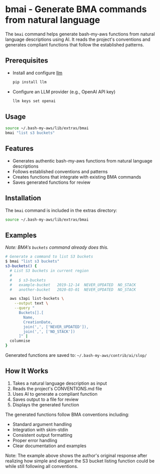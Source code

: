 # bmai - Generate BMA commands from natural language

The `bmai` command helps generate bash-my-aws functions from natural language descriptions using AI. It reads the project's conventions and generates compliant functions that follow the established patterns.

## Prerequisites

- Install and configure [llm](https://github.com/simonw/llm)
  ```bash
  pip install llm
  ```
- Configure an LLM provider (e.g., OpenAI API key)
  ```bash
  llm keys set openai
  ```

## Usage

```bash
source ~/.bash-my-aws/lib/extras/bmai
bmai "list s3 buckets"
```

## Features

- Generates authentic bash-my-aws functions from natural language descriptions
- Follows established conventions and patterns
- Creates functions that integrate with existing BMA commands
- Saves generated functions for review

## Installation

The `bmai` command is included in the extras directory:

```bash
source ~/.bash-my-aws/lib/extras/bmai
```

## Examples

*Note: BMA's `buckets` command already does this.*

```bash
# Generate a command to list S3 buckets
$ bmai "list s3 buckets"
s3-buckets() {
  # List S3 buckets in current region
  #
  #   $ s3-buckets
  #   example-bucket   2019-12-14  NEVER_UPDATED  NO_STACK
  #   another-bucket   2020-03-01  NEVER_UPDATED  NO_STACK

  aws s3api list-buckets \
    --output text \
    --query "
      Buckets[].[
        Name,
        CreationDate,
        join(',', ['NEVER_UPDATED']),
        join(',', ['NO_STACK'])
      ]" |
  columnise
}
```

Generated functions are saved to:
`~/.bash-my-aws/contrib/ai/slop/`

## How It Works

1. Takes a natural language description as input
2. Reads the project's CONVENTIONS.md file
3. Uses AI to generate a compliant function
4. Saves output to a file for review
5. Displays the generated function

The generated functions follow BMA conventions including:
- Standard argument handling
- Integration with skim-stdin
- Consistent output formatting
- Proper error handling
- Clear documentation and examples

Note: The example above shows the author's original response after realizing how simple and elegant the S3 bucket listing function could be while still following all conventions.

